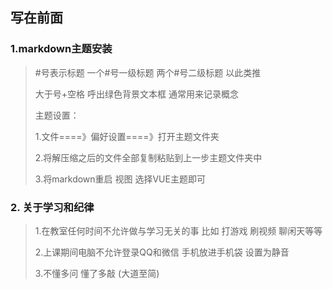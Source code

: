 ## 写在前面

### 1.markdown主题安装

> #号表示标题 一个#号一级标题 两个#号二级标题 以此类推
>
> 大于号+空格 呼出绿色背景文本框 通常用来记录概念
>
> 主题设置：
>
> 1.文件====》偏好设置====》打开主题文件夹
>
> 2.将解压缩之后的文件全部复制粘贴到上一步主题文件夹中
>
> 3.将markdown重启 视图 选择VUE主题即可

### 2. 关于学习和纪律

> 1.在教室任何时间不允许做与学习无关的事 比如 打游戏 刷视频 聊闲天等等
>
> 2.上课期间电脑不允许登录QQ和微信 手机放进手机袋 设置为静音
>
> 3.不懂多问 懂了多敲 (大道至简)

